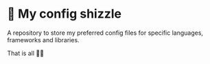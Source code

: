 # 🧠 My config shizzle

A repository to store my preferred config files for specific languages, frameworks and libraries.

That is all 🤳🏽
